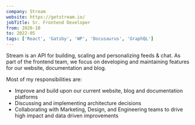 ```yaml
---
company: Stream
website: https://getstream.io/
jobTitle: Sr. Frontend Developer
from: 2020-10
to: 2022-05
tags: ['React', 'Gatsby', 'WP', 'Docusaurus', 'GraphQL']
---
```


Stream is an API for building, scaling and personalizing feeds & chat. As part of the frontend team, we focus on developing and maintaining features for our website, documentation and blog.

Most of my responsibilities are:

- Improve and build upon our current website, blog and documentation platforms
- Discussing and implementing architecture decisions
- Collaborating with Marketing, Design, and Engineering teams to drive high impact and data driven improvements
